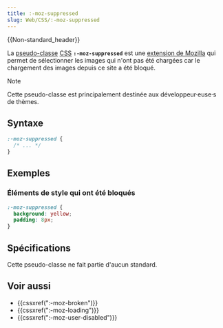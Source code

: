 ```yaml
---
title: :-moz-suppressed
slug: Web/CSS/:-moz-suppressed
---
```


{{Non-standard_header}}

La [pseudo-classe](/fr/docs/Web/CSS/Pseudo-classes) [CSS](/fr/docs/Web/CSS) **`:-moz-suppressed`** est une [extension de Mozilla](/fr/docs/Web/CSS/Reference/Mozilla_extensions) qui permet de sélectionner les images qui n'ont pas été chargées car le chargement des images depuis ce site a été bloqué.

> [!NOTE]
> Cette pseudo-classe est principalement destinée aux développeur·euse·s de thèmes.

## Syntaxe

```css
:-moz-suppressed {
  /* ... */
}
```

## Exemples

### Éléments de style qui ont été bloqués

```css
:-moz-suppressed {
  background: yellow;
  padding: 8px;
}
```

## Spécifications

Cette pseudo-classe ne fait partie d'aucun standard.

## Voir aussi

- {{cssxref(":-moz-broken")}}
- {{cssxref(":-moz-loading")}}
- {{cssxref(":-moz-user-disabled")}}
